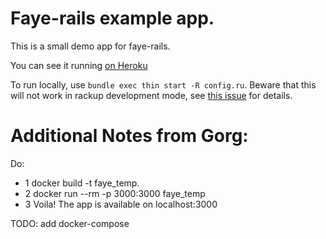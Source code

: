 Faye-rails example app.
=======================

This is a small demo app for faye-rails.

You can see it running [on Heroku](http://faye-rails-demo.herokuapp.com/)

To run locally, use `bundle exec thin start -R config.ru`. Beware that this will not work in rackup development mode, see [this issue](https://github.com/faye/faye/issues/25) for details.


Additional Notes from Gorg:
===========================

Do:       
- 1 docker build -t faye_temp.         
- 2 docker run --rm -p 3000:3000 faye_temp         
- 3 Voila! The app is available on localhost:3000         

TODO: add docker-compose
